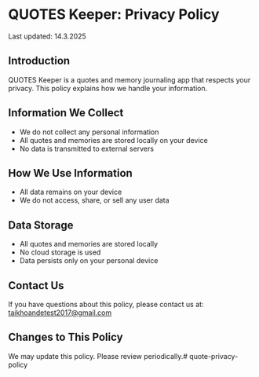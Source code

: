 # QUOTES Keeper: Privacy Policy

Last updated: 14.3.2025

## Introduction
QUOTES Keeper is a quotes and memory journaling app that respects your privacy. This policy explains how we handle your information.

## Information We Collect
- We do not collect any personal information
- All quotes and memories are stored locally on your device
- No data is transmitted to external servers

## How We Use Information
- All data remains on your device
- We do not access, share, or sell any user data

## Data Storage
- All quotes and memories are stored locally
- No cloud storage is used
- Data persists only on your personal device

## Contact Us
If you have questions about this policy, please contact us at:
taikhoandetest2017@gmail.com

## Changes to This Policy
We may update this policy. Please review periodically.# quote-privacy-policy
